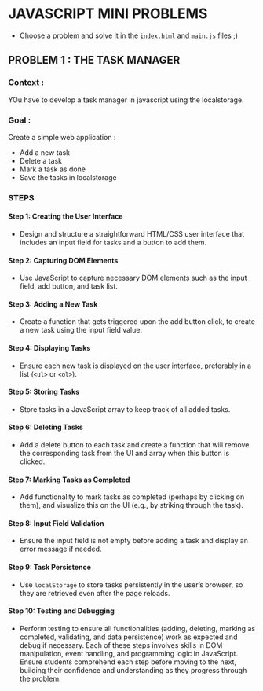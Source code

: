 # JAVASCRIPT MINI PROBLEMS
- Choose a problem and solve it in the `index.html` and `main.js` files ;)

## PROBLEM 1 :  THE TASK MANAGER

### Context :
YOu have to develop a task manager in javascript using the localstorage.

### Goal :
Create a simple web application :

- Add a new task
- Delete a task
- Mark a task as done
- Save the tasks in localstorage


### STEPS
#### Step 1: Creating the User Interface
- Design and structure a straightforward HTML/CSS user interface that includes an input field for tasks and a button to add them.

#### Step 2: Capturing DOM Elements
- Use JavaScript to capture necessary DOM elements such as the input field, add button, and task list.

#### Step 3: Adding a New Task
- Create a function that gets triggered upon the add button click, to create a new task using the input field value.

#### Step 4: Displaying Tasks
- Ensure each new task is displayed on the user interface, preferably in a list (`<ul>` or `<ol>`).

#### Step 5: Storing Tasks
- Store tasks in a JavaScript array to keep track of all added tasks.

#### Step 6: Deleting Tasks
- Add a delete button to each task and create a function that will remove the corresponding task from the UI and array when this button is clicked.

#### Step 7: Marking Tasks as Completed
- Add functionality to mark tasks as completed (perhaps by clicking on them), and visualize this on the UI (e.g., by striking through the task).

#### Step 8: Input Field Validation
- Ensure the input field is not empty before adding a task and display an error message if needed.

#### Step 9: Task Persistence
- Use `localStorage` to store tasks persistently in the user’s browser, so they are retrieved even after the page reloads.

#### Step 10: Testing and Debugging
- Perform testing to ensure all functionalities (adding, deleting, marking as completed, validating, and data persistence) work as expected and debug if necessary.
Each of these steps involves skills in DOM manipulation, event handling, and programming logic in JavaScript. Ensure students comprehend each step before moving to the next, building their confidence and understanding as they progress through the problem.